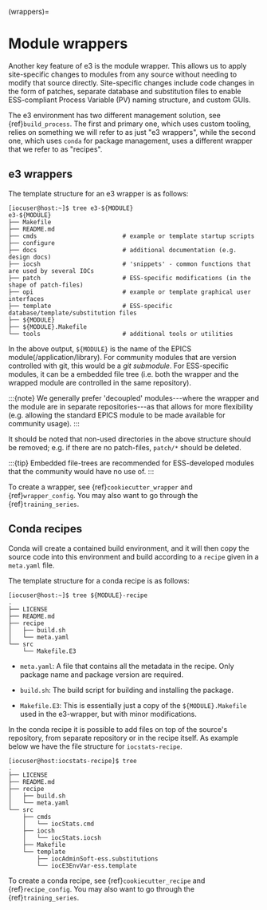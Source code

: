 (wrappers)=

# Module wrappers

Another key feature of e3 is the module wrapper. This allows us to apply
site-specific changes to modules from any source without needing to modify that
source directly. Site-specific changes include code changes in the form of
patches, separate database and substitution files to enable ESS-compliant
Process Variable (PV) naming structure, and custom GUIs.

The e3 environment has two different management solution, see {ref}`build_process`.
The first and primary one, which uses custom tooling, relies on something we
will refer to as just "e3 wrappers", while the second one, which uses `conda` for
package management, uses a different wrapper that we refer to as "recipes".

## e3 wrappers

The template structure for an e3 wrapper is as follows:

```console
[iocuser@host:~]$ tree e3-${MODULE}
e3-${MODULE}
├── Makefile
├── README.md
├── cmds                        # example or template startup scripts
├── configure
├── docs                        # additional documentation (e.g. design docs)
├── iocsh                       # 'snippets' - common functions that are used by several IOCs
├── patch                       # ESS-specific modifications (in the shape of patch-files)
├── opi                         # example or template graphical user interfaces
├── template                    # ESS-specific database/template/substitution files
├── ${MODULE}
├── ${MODULE}.Makefile
└── tools                       # additional tools or utilities
```

In the above output, `${MODULE}` is the name of the EPICS
module(/application/library). For community modules that are version controlled
with git, this would be a *git submodule*. For ESS-specific modules, it can be a
embedded file tree (i.e. both the wrapper and the wrapped module are controlled
in the same repository).

:::{note}
We generally prefer 'decoupled' modules---where the wrapper and the module are
in separate repositories---as that allows for more flexibility (e.g. allowing
the standard EPICS module to be made available for community usage).
:::

It should be noted that non-used directories in the above structure should be
removed; e.g. if there are no patch-files, `patch/*` should be deleted.

:::{tip}
Embedded file-trees are recommended for ESS-developed modules that the community
would have no use of.
:::

To create a wrapper, see {ref}`cookiecutter_wrapper` and {ref}`wrapper_config`.
You may also want to go through the {ref}`training_series`.

## Conda recipes

Conda will create a contained build environment, and it will then
copy the source code into this environment and build according to a
`recipe` given in a `meta.yaml` file.

The template structure for a conda recipe is as follows:

``` console
[iocuser@host:~]$ tree ${MODULE}-recipe
.
├── LICENSE
├── README.md
├── recipe
│   ├── build.sh
│   └── meta.yaml
└── src
    └── Makefile.E3
```

* `meta.yaml`: A file that contains all the metadata in the recipe.
  Only package name and package version are required.

* `build.sh`: The build script for building and installing the package.

* `Makefile.E3`: This is essentially just a copy of the `${MODULE}.Makefile`
  used in the e3-wrapper, but with minor modifications.

In the conda recipe it is possible to add files on top of the
source's repository, from separate repository or in the recipe
itself. As example below we have the file structure for `iocstats-recipe`.

``` console
[iocuser@host:iocstats-recipe]$ tree
.
├── LICENSE
├── README.md
├── recipe
│   ├── build.sh
│   └── meta.yaml
└── src
    ├── cmds
    │   └── iocStats.cmd
    ├── iocsh
    │   └── iocStats.iocsh
    ├── Makefile
    └── template
        ├── iocAdminSoft-ess.substitutions
        └── iocE3EnvVar-ess.template
```

To create a conda recipe, see {ref}`cookiecutter_recipe` and {ref}`recipe_config`.
You may also want to go through the {ref}`training_series`.
